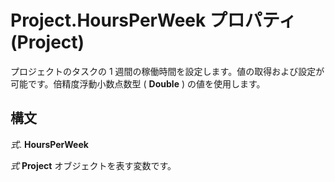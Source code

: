 
# Project.HoursPerWeek プロパティ (Project)

プロジェクトのタスクの 1 週間の稼働時間を設定します。値の取得および設定が可能です。倍精度浮動小数点数型 ( **Double** ) の値を使用します。


## 構文

 _式_. **HoursPerWeek**

 _式_ **Project** オブジェクトを表す変数です。

